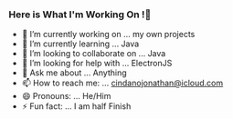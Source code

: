 ### Here is What I'm Working On !👋


- 🔭 I’m currently working on ... my own projects
- 🌱 I’m currently learning ... Java
- 👯 I’m looking to collaborate on ... Java
- 🤔 I’m looking for help with ... ElectronJS
- 💬 Ask me about ... Anything
- 📫 How to reach me: ... cindanojonathan@icloud.com
- 😄 Pronouns: ... He/Him
- ⚡ Fun fact: ... I am half Finish

